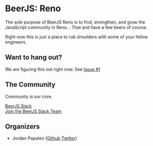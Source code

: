 # BeerJS: Reno

The sole purpose of BeerJS Reno is to find, strengthen, and grow the JavaScript community in Reno... That and have a few beers of course.

Right now this is just a place to rub shoulders with some of your fellow engineers.

## Want to hang out?

We are figuring this out right now.  See [Issue #1](https://github.com/beerjs/reno/issues/1)

## The Community

Community is our core.

[BeerJS Slack](https://beerjs.slack.com/messages/tahoe/)<br />
[Join the BeerJS Slack Team](https://beerjs-slack-invite.herokuapp.com/)<br />

## Organizers

* Jordan Papaleo ([Github](https://github.com/jordanpapaleo) [Twitter](https://twitter.com/jordanpapaleo))
